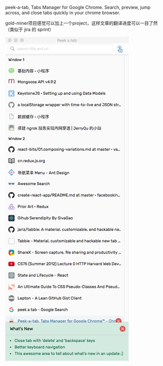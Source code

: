 peek-a-tab, Tabs Manager for Google Chrome. Search, preview, jump across, and close tabs quickly in your chrome browser.

gold-miner项目感觉可以加上一个project，这样文章的翻译进度可以一目了然 （类似于 jira 的 sprint）


![](media/14910565435823.jpg)


